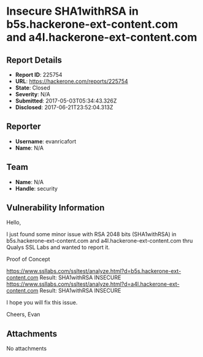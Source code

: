 # Insecure SHA1withRSA in b5s.hackerone-ext-content.com and a4l.hackerone-ext-content.com

## Report Details
- **Report ID**: 225754
- **URL**: https://hackerone.com/reports/225754
- **State**: Closed
- **Severity**: N/A
- **Submitted**: 2017-05-03T05:34:43.326Z
- **Disclosed**: 2017-06-21T23:52:04.313Z

## Reporter
- **Username**: evanricafort
- **Name**: N/A

## Team
- **Name**: N/A
- **Handle**: security

## Vulnerability Information
Hello, 

I just found some minor issue with RSA 2048 bits (SHA1withRSA) in b5s.hackerone-ext-content.com and a4l.hackerone-ext-content.com thru Qualys SSL Labs and wanted to report it.

Proof of Concept

https://www.ssllabs.com/ssltest/analyze.html?d=b5s.hackerone-ext-content.com
Result: SHA1withRSA   INSECURE
https://www.ssllabs.com/ssltest/analyze.html?d=a4l.hackerone-ext-content.com
Result: SHA1withRSA   INSECURE

I hope you will fix this issue.

Cheers,
Evan

## Attachments
No attachments
